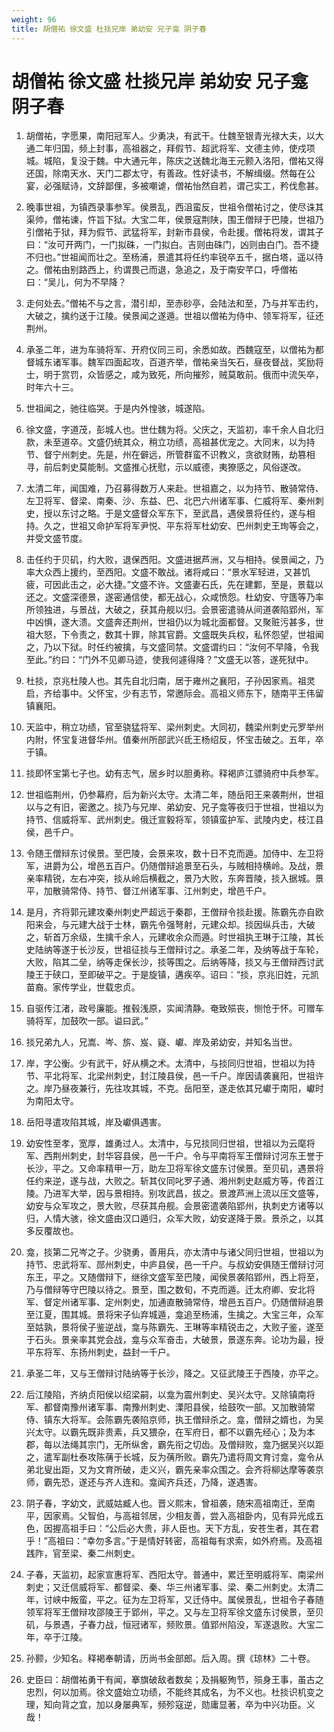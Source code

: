 ```yaml
---
weight: 96
title: 胡僧祐 徐文盛 杜掞兄岸 弟幼安 兄子龛 阴子春
---
```


# 胡僧祐 徐文盛 杜掞兄岸 弟幼安 兄子龛 阴子春

1. <span id="胡僧祐_徐文盛_杜掞兄岸_弟幼安_兄子龛_阴子春-1"></span>
胡僧祐，字愿果，南阳冠军人。少勇决，有武干。仕魏至银青光禄大夫，以大通二年归国，频上封事，高祖器之，拜假节、超武将军、文德主帅，使戍项城。城陷，复没于魏。中大通元年，陈庆之送魏北海王元颢入洛阳，僧祐又得还国，除南天水、天门二郡太守，有善政。性好读书，不解缉缀。然每在公宴，必强赋诗，文辞鄙俚，多被嘲谑，僧祐怡然自若，谓己实工，矜伐愈甚。

2. <span id="胡僧祐_徐文盛_杜掞兄岸_弟幼安_兄子龛_阴子春-2"></span>
晚事世祖，为镇西录事参军。侯景乱，西沮蛮反，世祖令僧祐讨之，使尽诛其渠帅，僧祐谏，忤旨下狱。大宝二年，侯景寇荆陕，围王僧辩于巴陵，世祖乃引僧祐于狱，拜为假节、武猛将军，封新市县侯，令赴援。僧祐将发，谓其子曰：“汝可开两门，一门拟硃，一门拟白。吉则由硃门，凶则由白门。吾不捷不归也。”世祖闻而壮之。至杨浦，景遣其将任约率锐卒五千，据白塔，遥以待之。僧祐由别路西上，约谓畏己而退，急追之，及于南安芊口，呼僧祐曰：“吴儿，何为不早降？

3. <span id="胡僧祐_徐文盛_杜掞兄岸_弟幼安_兄子龛_阴子春-3"></span>
走何处去。”僧祐不与之言，潜引却，至赤砂亭，会陆法和至，乃与并军击约，大破之，擒约送于江陵。侯景闻之遂遁。世祖以僧祐为侍中、领军将军，征还荆州。

4. <span id="胡僧祐_徐文盛_杜掞兄岸_弟幼安_兄子龛_阴子春-4"></span>
承圣二年，进为车骑将军、开府仪同三司，余悉如故。西魏寇至，以僧祐为都督城东诸军事。魏军四面起攻，百道齐举，僧祐亲当矢石，昼夜督战，奖励将士，明于赏罚，众皆感之，咸为致死，所向摧殄，贼莫敢前。俄而中流矢卒，时年六十三。

5. <span id="胡僧祐_徐文盛_杜掞兄岸_弟幼安_兄子龛_阴子春-5"></span>
世祖闻之，驰往临哭。于是内外惶骇，城遂陷。

6. <span id="胡僧祐_徐文盛_杜掞兄岸_弟幼安_兄子龛_阴子春-6"></span>
徐文盛，字道茂，彭城人也。世仕魏为将。父庆之，天监初，率千余人自北归款，未至道卒。文盛仍统其众，稍立功绩，高祖甚优宠之。大同末，以为持节、督宁州刺史。先是，州在僻远，所管群蛮不识教义，贪欲财贿，劫篡相寻，前后刺史莫能制。文盛推心抚慰，示以威德，夷獠感之，风俗遂改。

7. <span id="胡僧祐_徐文盛_杜掞兄岸_弟幼安_兄子龛_阴子春-7"></span>
太清二年，闻国难，乃召募得数万人来赴。世祖嘉之，以为持节、散骑常侍、左卫将军、督梁、南秦、沙、东益、巴、北巴六州诸军事、仁威将军、秦州刺史，授以东讨之略。于是文盛督众军东下，至武昌，遇侯景将任约，遂与相持。久之，世祖又命护军将军尹悦、平东将军杜幼安、巴州刺史王珣等会之，并受文盛节度。

8. <span id="胡僧祐_徐文盛_杜掞兄岸_弟幼安_兄子龛_阴子春-8"></span>
击任约于贝矶，约大败，退保西阳。文盛进据芦洲，又与相持。侯景闻之，乃率大众西上援约，至西阳。文盛不敢战。诸将咸曰：“景水军轻进，又甚饥疲，可因此击之，必大捷。”文盛不许。文盛妻石氏，先在建鄴，至是，景载以还之。文盛深德景，遂密通信使，都无战心，众咸愤怨。杜幼安、守簉等乃率所领独进，与景战，大破之，获其舟舰以归。会景密遣骑从间道袭陷郢州，军中凶惧，遂大溃。文盛奔还荆州，世祖仍以为城北面都督。又聚赃污甚多，世祖大怒，下令责之，数其十罪，除其官爵。文盛既失兵权，私怀怨望，世祖闻之，乃以下狱。时任约被擒，与文盛同禁。文盛谓约曰：“汝何不早降，令我至此。”约曰：“门外不见卿马迹，使我何遽得降？”文盛无以答，遂死狱中。

9. <span id="胡僧祐_徐文盛_杜掞兄岸_弟幼安_兄子龛_阴子春-9"></span>
杜掞，京兆杜陵人也。其先自北归南，居于雍州之襄阳，子孙因家焉。祖灵启，齐给事中。父怀宝，少有志节，常邀际会。高祖义师东下，随南平王伟留镇襄阳。

10. <span id="胡僧祐_徐文盛_杜掞兄岸_弟幼安_兄子龛_阴子春-10"></span>
天监中，稍立功绩，官至骁猛将军、梁州刺史。大同初，魏梁州刺史元罗举州内附，怀宝复进督华州。值秦州所部武兴氐王杨绍反，怀宝击破之。五年，卒于镇。

11. <span id="胡僧祐_徐文盛_杜掞兄岸_弟幼安_兄子龛_阴子春-11"></span>
掞即怀宝第七子也。幼有志气，居乡时以胆勇称。释褐庐江骠骑府中兵参军。

12. <span id="胡僧祐_徐文盛_杜掞兄岸_弟幼安_兄子龛_阴子春-12"></span>
世祖临荆州，仍参幕府，后为新兴太守。太清二年，随岳阳王来袭荆州，世祖以与之有旧，密邀之。掞乃与兄岸、弟幼安、兄子龛等夜归于世祖，世祖以为持节、信威将军、武州刺史。俄迁宣毅将军，领镇蛮护军、武陵内史，枝江县侯，邑千户。

13. <span id="胡僧祐_徐文盛_杜掞兄岸_弟幼安_兄子龛_阴子春-13"></span>
令随王僧辩东讨侯景。至巴陵，会景来攻，数十日不克而遁。加侍中、左卫将军，进爵为公，增邑五百户。仍随僧辩追景至石头，与贼相持横岭。及战，景亲率精锐，左右冲突，掞从岭后横截之，景乃大败，东奔晋陵，掞入据城。景平，加散骑常侍、持节、督江州诸军事、江州刺史，增邑千户。

14. <span id="胡僧祐_徐文盛_杜掞兄岸_弟幼安_兄子龛_阴子春-14"></span>
是月，齐将郭元建攻秦州刺史严超远于秦郡，王僧辩令掞赴援。陈霸先亦自欧阳来会，与元建大战于士林，霸先令强弩射，元建众却。掞因纵兵击，大破之，斩首万余级，生擒千余人，元建收余众而遁。时世祖执王琳于江陵，其长史陆纳等遂于长沙反，世祖征掞与王僧辩讨之。承圣二年，及纳等战于车轮，大败，陷其二垒，纳等走保长沙，掞等围之。后纳等降，掞又与王僧辩西讨武陵王于硖口，至即破平之。于是旋镇，遘疾卒。诏曰：“掞，京兆旧姓，元凯苗裔。家传学业，世载忠贞。

15. <span id="胡僧祐_徐文盛_杜掞兄岸_弟幼安_兄子龛_阴子春-15"></span>
自驱传江渚，政号廉能。推毂浅原，实闻清静。奄致殒丧，恻怆于怀。可赠车骑将军，加鼓吹一部。谥曰武。”

16. <span id="胡僧祐_徐文盛_杜掞兄岸_弟幼安_兄子龛_阴子春-16"></span>
掞兄弟九人，兄嵩、岑、旂、岌、嶷、巘、岸及弟幼安，并知名当世。

17. <span id="胡僧祐_徐文盛_杜掞兄岸_弟幼安_兄子龛_阴子春-17"></span>
岸，字公衡。少有武干，好从横之术。太清中，与掞同归世祖，世祖以为持节、平北将军、北梁州刺史，封江陵县侯，邑一千户。岸因请袭襄阳，世祖许之。岸乃昼夜兼行，先往攻其城，不克。岳阳至，遂走依其兄巘于南阳，巘时为南阳太守。

18. <span id="胡僧祐_徐文盛_杜掞兄岸_弟幼安_兄子龛_阴子春-18"></span>
岳阳寻遣攻陷其城，岸及巘俱遇害。

19. <span id="胡僧祐_徐文盛_杜掞兄岸_弟幼安_兄子龛_阴子春-19"></span>
幼安性至孝，宽厚，雄勇过人。太清中，与兄掞同归世祖，世祖以为云麾将军、西荆州刺史，封华容县侯，邑一千户。令与平南将军王僧辩讨河东王誉于长沙，平之。又命率精甲一万，助左卫将军徐文盛东讨侯景。至贝矶，遇景将任约来逆，遂与战，大败之。斩其仪同叱罗子通、湘州刺史赵威方等，传首江陵。乃进军大举，因与景相持。别攻武昌，拔之。景渡芦洲上流以压文盛等，幼安与众军攻之，景大败，尽获其舟舰。会景密遣袭陷郢州，执刺史方诸等以归，人情大骇，徐文盛由汉口遁归，众军大败，幼安遂降于景。景杀之，以其多反覆故也。

20. <span id="胡僧祐_徐文盛_杜掞兄岸_弟幼安_兄子龛_阴子春-20"></span>
龛，掞第二兄岑之子。少骁勇，善用兵，亦太清中与诸父同归世祖，世祖以为持节、忠武将军、郧州刺史，中庐县侯，邑一千户。与叔幼安俱随王僧辩讨河东王，平之。又随僧辩下，继徐文盛军至巴陵，闻侯景袭陷郢州，西上将至，乃与僧辩等守巴陵以待之。景至，围之数旬，不克而遁。迁太府卿、安北将军、督定州诸军事、定州刺史，加通直散骑常侍，增邑五百户。仍随僧辩追景至江夏，围其城。景将宋子仙弃城遁，龛追至杨浦，生擒之。大宝三年，众军至姑孰，景将侯子鉴逆战，龛与陈霸先、王琳等率精锐击之，大败子鉴，遂至于石头。景亲率其党会战，龛与众军奋击，大破景，景遂东奔。论功为最，授平东将军、东扬州刺史，益封一千户。

21. <span id="胡僧祐_徐文盛_杜掞兄岸_弟幼安_兄子龛_阴子春-21"></span>
承圣二年，又与王僧辩讨陆纳等于长沙，降之。又征武陵王于西陵，亦平之。

22. <span id="胡僧祐_徐文盛_杜掞兄岸_弟幼安_兄子龛_阴子春-22"></span>
后江陵陷，齐纳贞阳侯以绍梁嗣，以龛为震州刺史、吴兴太守。又除镇南将军、都督南豫州诸军事、南豫州刺史、溧阳县侯，给鼓吹一部。又加散骑常侍、镇东大将军。会陈霸先袭陷京师，执王僧辩杀之。龛，僧辩之婿也，为吴兴太守。以霸先既非贵素，兵又猥杂，在军府日，都不以霸先经心；及为本郡，每以法绳其宗门，无所纵舍，霸先衔之切齿。及僧辩败，龛乃据吴兴以距之，遣军副杜泰攻陈蒨于长城，反为蒨所败。霸先乃遣将周文育讨龛，龛令从弟北叟出距，又为文育所破，走义兴，霸先亲率众围之。会齐将柳达摩等袭京师，霸先恐，遂还与齐人连和。龛闻齐兵还，乃降，遂遇害。

23. <span id="胡僧祐_徐文盛_杜掞兄岸_弟幼安_兄子龛_阴子春-23"></span>
阴子春，字幼文，武威姑臧人也。晋义熙末，曾祖袭，随宋高祖南迁，至南平，因家焉。父智伯，与高祖邻居，少相友善，尝入高祖卧内，见有异光成五色，因握高祖手曰：“公后必大贵，非人臣也。天下方乱，安苍生者，其在君乎！”高祖曰：“幸勿多言。”于是情好转密，高祖每有求索，如外府焉。及高祖践阼，官至梁、秦二州刺史。

24. <span id="胡僧祐_徐文盛_杜掞兄岸_弟幼安_兄子龛_阴子春-24"></span>
子春，天监初，起家宣惠将军、西阳太守。普通中，累迁至明威将军、南梁州刺史；又迁信威将军、都督梁、秦、华三州诸军事、梁、秦二州刺史。太清二年，讨峡中叛蛮，平之。征为左卫将军，又迁侍中。属侯景乱，世祖令子春随领军将军王僧辩攻邵陵王于郢州，平之。又与左卫将军徐文盛东讨侯景，至贝矶，与景遇，子春力战，恒冠诸军，频败景。值郢州陷没，军遂退败。大宝二年，卒于江陵。

25. <span id="胡僧祐_徐文盛_杜掞兄岸_弟幼安_兄子龛_阴子春-25"></span>
孙颢，少知名。释褐奉朝请，历尚书金部郎。后入周。撰《琼林》二十卷。

26. <span id="胡僧祐_徐文盛_杜掞兄岸_弟幼安_兄子龛_阴子春-26"></span>
史臣曰：胡僧祐勇干有闻，搴旗破敌者数矣；及捐躯殉节，殒身王事，虽古之忠烈，何以加焉。徐文盛始立功绩，不能终其成名，为不义也。杜掞识机变之理，知向背之宜，加以身屡典军，频殄寇逆，勋庸显著，卒为中兴功臣。义哉！
